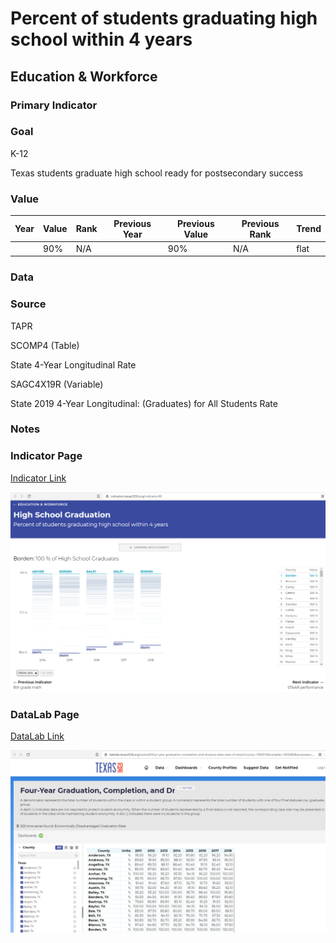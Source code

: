 # Percent of students graduating high school within 4 years

## Education & Workforce

### Primary Indicator

### **Goal**

K-12

Texas students graduate high school ready for postsecondary success

### Value

| Year |  Value      | Rank     | Previous Year   | Previous Value | Previous Rank | Trend | 
| ----------- | ----------- | ----------- | ----------- | ----------- | ----------- | -----------|
|             | 90%       |     N/A      |             |    90%     | N/A          | flat   |

### Data


### Source
TAPR

SCOMP4 (Table)

State 4-Year Longitudinal Rate

SAGC4X19R (Variable)

State 2019 4-Year Longitudinal: (Graduates) for All Students Rate


### Notes

### Indicator Page

[Indicator Link](https://indicators.texas2036.org/indicator/40)

![Indicator](./indicator_grads.PNG)


### DataLab Page

[DataLab Link](https://datalab.texas2036.org/iwztwdf/four-year-graduation-completion-and-dropout-data-class-of-texas?county=1000010&variable=1005480&accesskey=dxanhyf)


![Indicator](./datalab_grads.PNG)
